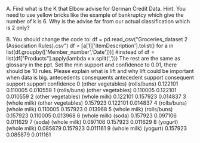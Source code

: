 A.
Find what is the K that Elbow advise for German Credit Data.
Hint. You need to use yellow bricks like the example of bankruptcy which give the number of k is 6.
Why is the advise far from our actual classification which is 2 only?

B. 
You should change the code to:
df = pd.read_csv("Groceries_dataset 2 (Association Rules).csv")
df = [a[1]['itemDescription'].tolist() for a in list(df.groupby(['Member_number','Date']))]
#instead of df = list(df["Products"].apply(lambda x:x.split(',')))
The rest are the same as glossary in the ppt.
Set the min support and confidence to 0.01, there should be 10 rules. Please explain what is lift and why lift could be important when data is big.
antecedents	consequents	antecedent support	consequent support	support	confidence
0	(other vegetables)	(rolls/buns)	0.122101	0.110005	0.010559
1	(rolls/buns)	(other vegetables)	0.110005	0.122101	0.010559
2	(other vegetables)	(whole milk)	0.122101	0.157923	0.014837
3	(whole milk)	(other vegetables)	0.157923	0.122101	0.014837
4	(rolls/buns)	(whole milk)	0.110005	0.157923	0.013968
5	(whole milk)	(rolls/buns)	0.157923	0.110005	0.013968
6	(whole milk)	(soda)	0.157923	0.097106	0.011629
7	(soda)	(whole milk)	0.097106	0.157923	0.011629
8	(yogurt)	(whole milk)	0.085879	0.157923	0.011161
9	(whole milk)	(yogurt)	0.157923	0.085879	0.011161
